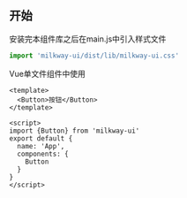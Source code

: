 ## 开始

安装完本组件库之后在main.js中引入样式文件
```javascript
import 'milkway-ui/dist/lib/milkway-ui.css'
```

Vue单文件组件中使用

```vue
<template>
  <Button>按钮</Button>
</template>

<script>
import {Button} from 'milkway-ui'
export default {
  name: 'App',
  components: {
    Button
  }
}
</script>
```